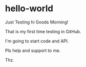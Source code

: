 # hello-world
Just Testing
hi Goods Morning!

That is my first time testing in GitHub.

I'm going to start code and API.

Pls help and support to me.

Thz.

